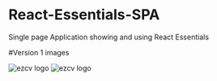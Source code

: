 # React-Essentials-SPA
Single page Application showing and using React Essentials

#Version 1 images

![ezcv logo](https://github.com/LemuelBenitez/React-Essentials-SPA/blob/main/Screenshot%202024-06-21%20at%202.03.53%E2%80%AFPM.png)
![ezcv logo](https://github.com/LemuelBenitez/React-Essentials-SPA/blob/main/Screenshot%202024-06-21%20at%202.04.02%E2%80%AFPM.png)
